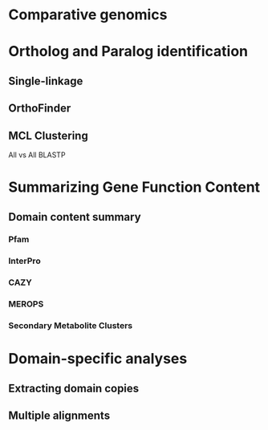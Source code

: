 # Comparative genomics

# Ortholog and Paralog identification

## Single-linkage

## OrthoFinder

## MCL Clustering

All vs All BLASTP 

# Summarizing Gene Function Content

## Domain content summary

### Pfam

### InterPro

### CAZY

### MEROPS

### Secondary Metabolite Clusters

# Domain-specific analyses

## Extracting domain copies

## Multiple alignments
